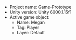 <!-- UNITY CODE ASSIST INSTRUCTIONS START -->
- Project name: Game-Prototype
- Unity version: Unity 6000.1.15f1
- Active game object:
  - Name: Megan
  - Tag: Player
  - Layer: Default
<!-- UNITY CODE ASSIST INSTRUCTIONS END -->